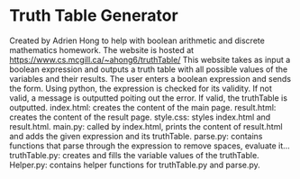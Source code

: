 # Truth Table Generator
Created by Adrien Hong to help with boolean arithmetic and discrete mathematics homework.
The website is hosted at https://www.cs.mcgill.ca/~ahong6/truthTable/ 
	This website takes as input a boolean expression and outputs a truth table with all possible values of the variables and their results. 
	The user enters a boolean expression and sends the form. Using python, the expression is checked for its validity. If not valid, a message is outputted poiting out the error. If valid, the truthTable is outputted.
index.html: creates the content of the main page. 
result.html: creates the content of the result page.
style.css: styles index.html and result.html.
main.py: called by index.html, prints the content of result.html and adds the given expression and its truthTable.
parse.py: contains functions that parse through the expression to remove spaces, evaluate it...
truthTable.py: creates and fills the variable values of the truthTable.
Helper.py: contains helper functions for truthTable.py and parse.py.
